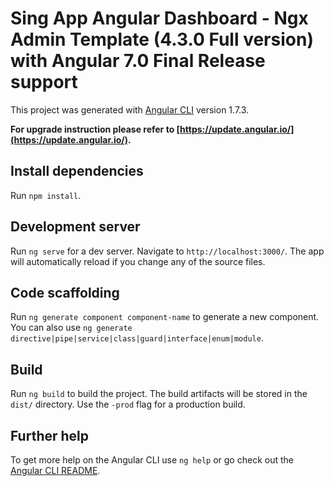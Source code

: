 # Sing App Angular Dashboard - Ngx Admin Template (4.3.0 Full version) with Angular 7.0 Final Release support

This project was generated with [Angular CLI](https://github.com/angular/angular-cli) version 1.7.3.

**For upgrade instruction please refer to [https://update.angular.io/](https://update.angular.io/).**

## Install dependencies

Run `npm install`.

## Development server

Run `ng serve` for a dev server. Navigate to `http://localhost:3000/`. The app will automatically reload if you change any of the source files.

## Code scaffolding

Run `ng generate component component-name` to generate a new component. You can also use `ng generate directive|pipe|service|class|guard|interface|enum|module`.

## Build

Run `ng build` to build the project. The build artifacts will be stored in the `dist/` directory. Use the `-prod` flag for a production build.

## Further help

To get more help on the Angular CLI use `ng help` or go check out the [Angular CLI README](https://github.com/angular/angular-cli/blob/master/README.md).
